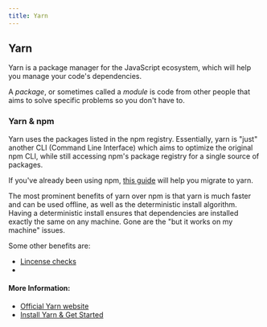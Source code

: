 ```yaml
---
title: Yarn
---
```

## Yarn

<!-- The article goes here, in GitHub-flavored Markdown. Feel free to add YouTube videos, images, and CodePen/JSBin embeds  -->
Yarn is a package manager for the JavaScript ecosystem, which will help you manage your code's dependencies.

A *package*, or sometimes called a *module* is code from other people that aims to solve specific problems so you don't have to.

### Yarn & npm

Yarn uses the packages listed in the npm registry. Essentially, yarn is "just" another CLI (Command Line Interface) which aims to optimize the original npm CLI, while still accessing npm's package registry for a single source of packages.

If you've already been using npm, [this guide](https://yarnpkg.com/lang/en/docs/migrating-from-npm/) will help you migrate to yarn.

The most prominent benefits of yarn over npm is that yarn is much faster and can be used offline, as well as the deterministic install algorithm. Having a deterministic install ensures that dependencies are installed exactly the same on any machine. Gone are the "but it works on my machine" issues.

Some other benefits are:
* [Lincense checks](https://yarnpkg.com/en/docs/cli/licenses)
* 

#### More Information:
<!-- Please add any articles you think might be helpful to read before writing the article -->

* [Official Yarn website](https://yarnpkg.com)
* [Install Yarn & Get Started](https://yarnpkg.com/en/docs/install)
